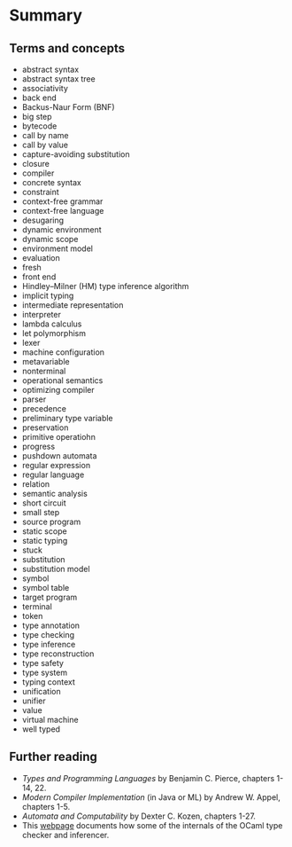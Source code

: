 # Summary

## Terms and concepts

- abstract syntax
- abstract syntax tree
- associativity
- back end
- Backus-Naur Form (BNF)
- big step
- bytecode
- call by name
- call by value
- capture-avoiding substitution
- closure
- compiler
- concrete syntax
- constraint
- context-free grammar
- context-free language
- desugaring
- dynamic environment
- dynamic scope
- environment model
- evaluation
- fresh
- front end
- Hindley&ndash;Milner (HM) type inference algorithm
- implicit typing
- intermediate representation
- interpreter
- lambda calculus
- let polymorphism
- lexer
- machine configuration
- metavariable
- nonterminal
- operational semantics
- optimizing compiler
- parser
- precedence
- preliminary type variable
- preservation
- primitive operatiohn
- progress
- pushdown automata
- regular expression
- regular language
- relation
- semantic analysis
- short circuit
- small step
- source program
- static scope
- static typing
- stuck
- substitution
- substitution model
- symbol
- symbol table
- target program
- terminal
- token
- type annotation
- type checking
- type inference
- type reconstruction
- type safety
- type system
- typing context
- unification
- unifier
- value
- virtual machine
- well typed

## Further reading

* *Types and Programming Languages* by Benjamin C. Pierce, chapters 1-14, 22.
* *Modern Compiler Implementation* (in Java or ML) by Andrew W. Appel,
  chapters 1-5.
* *Automata and Computability* by Dexter C. Kozen, chapters 1-27.
* This [webpage](http://okmij.org/ftp/ML/generalization.html) documents how some of
  the internals of the OCaml type checker and inferencer.
